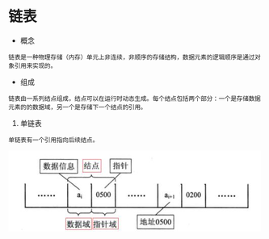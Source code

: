 # 链表
- 概念 

`
链表是一种物理存储（内存）单元上非连续，非顺序的存储结构，数据元素的逻辑顺序是通过对象引用来实现的。
`
- 组成

`
链表由一系列结点组成，结点可以在运行时动态生成。每个结点包括两个部分：一个是存储数据元素的的数据域，另一个是存储下一个结点的引用。
`
1. 单链表

`
单链表有一个引用指向后续结点。
`

![](https://github.com/Yangliangfeng/PHP/raw/master/Images/singleLink.jpg)




